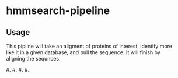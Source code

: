 # hmmsearch-pipeline

## Usage 
This pipline will take an aligment of proteins of interest, identify more \
like it in a given database, and pull the sequence. It will finish by \
aligning the sequnces. 

#. 
#.
#.
#.
